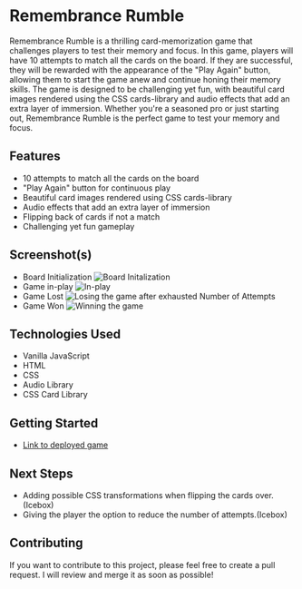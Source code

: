 # Remembrance Rumble
Remembrance Rumble is a thrilling card-memorization game that challenges players to test their memory and focus. In this game, players will have 10 attempts to match all the cards on the board. If they are successful, they will be rewarded with the appearance of the "Play Again" button, allowing them to start the game anew and continue honing their memory skills.
The game is designed to be challenging yet fun, with beautiful card images rendered using the CSS cards-library and audio effects that add an extra layer of immersion. Whether you're a seasoned pro or just starting out, Remembrance Rumble is the perfect game to test your memory and focus.

## Features
- 10 attempts to match all the cards on the board
- "Play Again" button for continuous play
- Beautiful card images rendered using CSS cards-library
- Audio effects that add an extra layer of immersion
- Flipping back of cards if not a match
- Challenging yet fun gameplay

## Screenshot(s)
- Board Initialization 
![Board Initalization](https://i.imgur.com/J2Oxt4b.png)
- Game in-play
![In-play](https://i.imgur.com/x1NjON5.png)
- Game Lost
![Losing the game after exhausted Number of Attempts](https://i.imgur.com/IfFOPA7.png)
- Game Won
![Winning the game](https://i.imgur.com/o90n0sF.png)

## Technologies Used
- Vanilla JavaScript
- HTML
- CSS
- Audio Library
- CSS Card Library

## Getting Started
- [Link to deployed game](https://coffeemug17.github.io/remembrance-rumble/)

## Next Steps
- Adding possible CSS transformations when flipping the cards over.(Icebox)
- Giving the player the option to reduce the number of attempts.(Icebox)


## Contributing
If you want to contribute to this project, please feel free to create a pull request. I will review and merge it as soon as possible!
